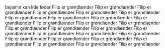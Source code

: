 bejamin kan lide føder
Filip er grøndlænder
Filip er grøndlænder
Filip er grøndlænder
Filip er grøndlænder
Filip er grøndlænder
Filip er grøndlænder
Filip er grøndlænder
Filip er grøndlænder
Filip er grøndlænder
Filip er grøndlænder
Filip er grøndlænder
Filip er grøndlænder
Filip er grøndlænder
Filip er grøndlænder
Filip er grøndlænder
Filip er grøndlænder
Filip er grøndlænder
Filip er grøndlænder
Filip er grøndlænder
Filip er grøndlænder
Filip er grøndlænder
Filip er grøndlænder
Filip er grøndlænder
Filip er grøndlænder
Filip er grøndlænder
Filip er grøndlænder
Filip er grøndlænder
